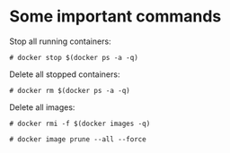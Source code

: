 # Some important commands

Stop all running containers: 
```
# docker stop $(docker ps -a -q)
```

Delete all stopped containers: 
```
# docker rm $(docker ps -a -q)
```

Delete all images: 
```
# docker rmi -f $(docker images -q)

# docker image prune --all --force

```

